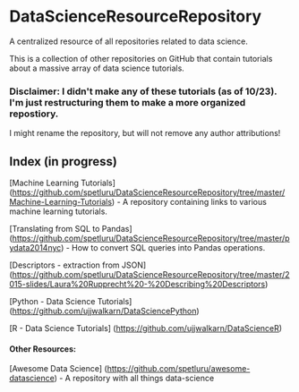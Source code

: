 # DataScienceResourceRepository
A centralized resource of all repositories related to data science.

This is a collection of other repositories on GitHub that contain tutorials about a massive array of data science tutorials.



### Disclaimer: I didn't make any of these tutorials (as of 10/23). I'm just restructuring them to make a more organized repostiory.
I might rename the repository, but will not remove any author attributions!


## Index (in progress)
[Machine Learning Tutorials] (https://github.com/spetluru/DataScienceResourceRepository/tree/master/Machine-Learning-Tutorials) - A repository containing links to various machine learning tutorials.

[Translating from SQL to Pandas] (https://github.com/spetluru/DataScienceResourceRepository/tree/master/pydata2014nyc) - How to convert SQL queries into Pandas operations.

[Descriptors - extraction from JSON] (https://github.com/spetluru/DataScienceResourceRepository/tree/master/2015-slides/Laura%20Rupprecht%20-%20Describing%20Descriptors) 

[Python - Data Science Tutorials] (https://github.com/ujjwalkarn/DataSciencePython)

[R - Data Science Tutorials] (https://github.com/ujjwalkarn/DataScienceR)

#### Other Resources:
[Awesome Data Science] (https://github.com/spetluru/awesome-datascience) - A repository with all things data-science 


